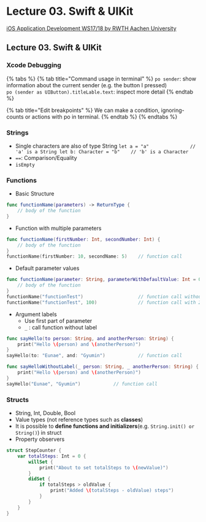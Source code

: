 # Lecture 03. Swift & UIKit

[iOS Application Development WS17/18 by RWTH Aachen University](https://itunes.apple.com/jm/course/ios-application-development-ws17-18/id1288558355)

## Lecture 03. Swift & UIKit

### Xcode Debugging

{% tabs %}
{% tab title="Command usage in terminal" %}
`po sender`: show information about the current sender \(e.g. the button I pressed\)  
`po (sender as UIButton).titleLable.text`: inspect more detail
{% endtab %}

{% tab title="Edit breakpoints" %}
We can make a condition, ignoring-counts or actions with po in terminal.
{% endtab %}
{% endtabs %}

### Strings

* Single characters are also of type String `let a = "a"               // 'a' is a String let b: Character = "b"    // 'b' is a Character`
* `==`: Comparison/Equality
* `isEmpty`

### Functions

* Basic Structure

```swift
func functionName(parameters) -> ReturnType {
    // body of the function
}
```

* Function with multiple parameters 

```swift
func functionName(firstNumber: Int, secondNumber: Int) {
    // body of the function
}
functionName(firstNumber: 10, secondName: 5)    // function call
```

* Default parameter values

```swift
func functionName(parameter: String, parameterWithDefaultValue: Int = 0) {
    // body of the function
}
functionName("functionTest")                    // function call without 2. param.
functionName("functionTest", 100)               // function call with 2. param.
```

* Argument labels
  * Use first part of parameter
  * `_` :  call function without label

```swift
func sayHello(to person: String, and anotherPerson: String) {
    print("Hello \(person) and \(anotherPerson)")
}
sayHello(to: "Eunae", and: "Gyumin")            // function call

func sayHelloWithoutLabel(_ person: String, _ anotherPerson: String) {
    print("Hello \(person) and \(anotherPerson)")
}
sayHello("Eunae", "Gyumin")            // function call
```

### Structs

* String, Int, Double, Bool
* Value types \(not reference types such as **classes**\)
* It is possible to **define functions and initializers**\(e.g. `String.init() or String()`\) in struct
* Property observers

```swift
struct StepCounter {
    var totalSteps: Int = 0 {
        willSet {
            print("About to set totalSteps to \(newValue)")
        }
        didSet {
            if totalSteps > oldValue {
                print("Added \(totalSteps - oldValue) steps")
            }
        }
    }
}
```

